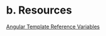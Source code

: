 # b. Resources

[Angular Template Reference Variables](https://angular.io/guide/template-syntax#template-reference-variables--var-)

